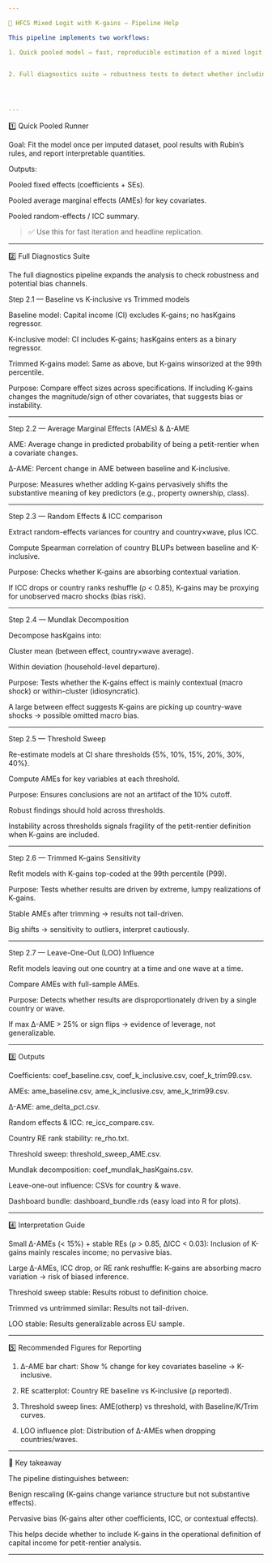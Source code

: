```yaml
---

📖 HFCS Mixed Logit with K-gains — Pipeline Help

This pipeline implements two workflows:

1. Quick pooled model → fast, reproducible estimation of a mixed logit across multiply imputed HFCS data, with Rubin-pooled coefficients and AMEs.


2. Full diagnostics suite → robustness tests to detect whether including capital gains (K-gains) in the definition of capital income biases the model or simply rescales effects.




---
```


1️⃣ Quick Pooled Runner

Goal: Fit the model once per imputed dataset, pool results with Rubin’s rules, and report interpretable quantities.

Outputs:

Pooled fixed effects (coefficients + SEs).

Pooled average marginal effects (AMEs) for key covariates.

Pooled random-effects / ICC summary.



> ✅ Use this for fast iteration and headline replication.




---

2️⃣ Full Diagnostics Suite

The full diagnostics pipeline expands the analysis to check robustness and potential bias channels.

Step 2.1 — Baseline vs K-inclusive vs Trimmed models

Baseline model: Capital income (CI) excludes K-gains; no hasKgains regressor.

K-inclusive model: CI includes K-gains; hasKgains enters as a binary regressor.

Trimmed K-gains model: Same as above, but K-gains winsorized at the 99th percentile.


Purpose: Compare effect sizes across specifications. If including K-gains changes the magnitude/sign of other covariates, that suggests bias or instability.


---

Step 2.2 — Average Marginal Effects (AMEs) & Δ-AME

AME: Average change in predicted probability of being a petit-rentier when a covariate changes.

Δ-AME: Percent change in AME between baseline and K-inclusive.


Purpose: Measures whether adding K-gains pervasively shifts the substantive meaning of key predictors (e.g., property ownership, class).


---

Step 2.3 — Random Effects & ICC comparison

Extract random-effects variances for country and country×wave, plus ICC.

Compute Spearman correlation of country BLUPs between baseline and K-inclusive.


Purpose: Checks whether K-gains are absorbing contextual variation.

If ICC drops or country ranks reshuffle (ρ < 0.85), K-gains may be proxying for unobserved macro shocks (bias risk).



---

Step 2.4 — Mundlak Decomposition

Decompose hasKgains into:

Cluster mean (between effect, country×wave average).

Within deviation (household-level departure).



Purpose: Tests whether the K-gains effect is mainly contextual (macro shock) or within-cluster (idiosyncratic).

A large between effect suggests K-gains are picking up country-wave shocks → possible omitted macro bias.



---

Step 2.5 — Threshold Sweep

Re-estimate models at CI share thresholds {5%, 10%, 15%, 20%, 30%, 40%}.

Compute AMEs for key variables at each threshold.


Purpose: Ensures conclusions are not an artifact of the 10% cutoff.

Robust findings should hold across thresholds.

Instability across thresholds signals fragility of the petit-rentier definition when K-gains are included.



---

Step 2.6 — Trimmed K-gains Sensitivity

Refit models with K-gains top-coded at the 99th percentile (P99).


Purpose: Tests whether results are driven by extreme, lumpy realizations of K-gains.

Stable AMEs after trimming → results not tail-driven.

Big shifts → sensitivity to outliers, interpret cautiously.



---

Step 2.7 — Leave-One-Out (LOO) Influence

Refit models leaving out one country at a time and one wave at a time.

Compare AMEs with full-sample AMEs.


Purpose: Detects whether results are disproportionately driven by a single country or wave.

If max Δ-AME > 25% or sign flips → evidence of leverage, not generalizable.



---

3️⃣ Outputs

Coefficients: coef_baseline.csv, coef_k_inclusive.csv, coef_k_trim99.csv.

AMEs: ame_baseline.csv, ame_k_inclusive.csv, ame_k_trim99.csv.

Δ-AME: ame_delta_pct.csv.

Random effects & ICC: re_icc_compare.csv.

Country RE rank stability: re_rho.txt.

Threshold sweep: threshold_sweep_AME.csv.

Mundlak decomposition: coef_mundlak_hasKgains.csv.

Leave-one-out influence: CSVs for country & wave.

Dashboard bundle: dashboard_bundle.rds (easy load into R for plots).



---

4️⃣ Interpretation Guide

Small Δ-AMEs (< 15%) + stable REs (ρ > 0.85, ΔICC < 0.03): Inclusion of K-gains mainly rescales income; no pervasive bias.

Large Δ-AMEs, ICC drop, or RE rank reshuffle: K-gains are absorbing macro variation → risk of biased inference.

Threshold sweep stable: Results robust to definition choice.

Trimmed vs untrimmed similar: Results not tail-driven.

LOO stable: Results generalizable across EU sample.



---

5️⃣ Recommended Figures for Reporting

1. Δ-AME bar chart: Show % change for key covariates baseline → K-inclusive.


2. RE scatterplot: Country RE baseline vs K-inclusive (ρ reported).


3. Threshold sweep lines: AME(otherp) vs threshold, with Baseline/K/Trim curves.


4. LOO influence plot: Distribution of Δ-AMEs when dropping countries/waves.




---

🔑 Key takeaway

The pipeline distinguishes between:

Benign rescaling (K-gains change variance structure but not substantive effects).

Pervasive bias (K-gains alter other coefficients, ICC, or contextual effects).


This helps decide whether to include K-gains in the operational definition of capital income for petit-rentier analysis.


---
